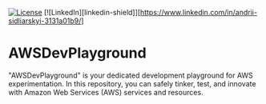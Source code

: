 [![License](https://img.shields.io/badge/License-Apache%202.0-blue.svg)](https://opensource.org/licenses/Apache-2.0)
[![LinkedIn][linkedin-shield]][https://www.linkedin.com/in/andrii-sidliarskyi-3131a01b9/]

# AWSDevPlayground

"AWSDevPlayground" is your dedicated development playground for AWS experimentation. In this repository, you can safely tinker, test, and innovate with Amazon Web Services (AWS) services and resources.
